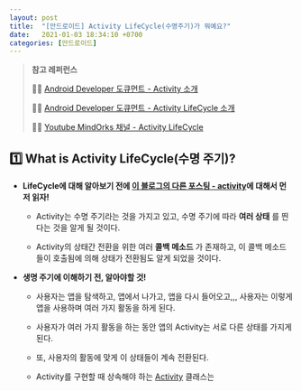 ```yaml
---
layout: post
title:  "[안드로이드] Activity LifeCycle(수명주기)가 뭐예요?"
date:   2021-01-03 18:34:10 +0700
categories: [안드로이드]
---
```


> __참고 레퍼런스__
>
> ✍🏻 [Android Developer 도큐먼트 - Activity 소개](https://developer.android.com/guide/components/activities/intro-activities#mtal)
>
> ✍🏻 [Android Developer 도큐먼트 - Activity LifeCycle 소개](https://developer.android.com/guide/components/activities/activity-lifecycle)
>
> ✍🏻 [Youtube MindOrks 채널 - Activity LifeCycle](https://www.youtube.com/watch?v=RiFui-i-s-o)

## 1️⃣ What is Activity LifeCycle(수명 주기)?

* __LifeCycle에 대해 알아보기 전에 [이 블로그의 다른 포스팅 - activity](https://choheeis.github.io/newblog//articles/2020-12/activity)에 대해서 먼저 읽자!__

    * Activity는 수명 주기라는 것을 가지고 있고, 수명 주기에 따라 __여러 상태__ 를 띈다는 것을 알게 될 것이다.

    * Activity의 상태간 전환을 위한 여러 __콜백 메소드__ 가 존재하고, 이 콜백 메소드들이 호출됨에 의해 상태가 전환됨도 알게 되었을 것이다.

* __생명 주기에 이해하기 전, 알아야할 것!__

    * 사용자는 앱을 탐색하고, 앱에서 나가고, 앱을 다시 들어오고,,, 사용자는 이렇게 앱을 사용하며 여러 가지 활동을 하게 된다.
    
    * 사용자가 여러 가지 활동을 하는 동안 앱의 Activity는 서로 다른 상태를 가지게 된다.

    * 또, 사용자의 활동에 맞게 이 상태들이 계속 전환된다.

    * Activity를 구현할 때 상속해야 하는 [Activity](https://developer.android.com/reference/android/app/Activity) 클래스는 






